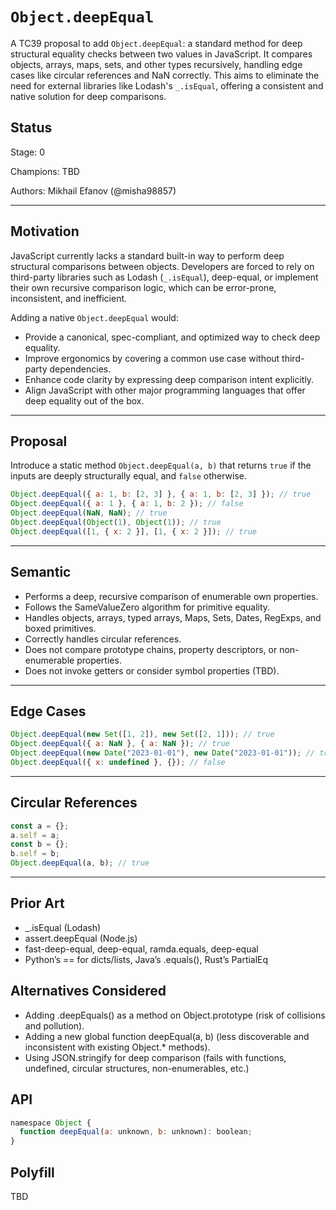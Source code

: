 # `Object.deepEqual`

A TC39 proposal to add `Object.deepEqual`: a standard method for deep structural equality checks between two values in JavaScript. It compares objects, arrays, maps, sets, and other types recursively, handling edge cases like circular references and NaN correctly. This aims to eliminate the need for external libraries like Lodash's `_.isEqual`, offering a consistent and native solution for deep comparisons.

## Status

Stage: 0

Champions: TBD

Authors: Mikhail Efanov (@misha98857)

---

## Motivation

JavaScript currently lacks a standard built-in way to perform deep structural comparisons between objects. Developers are forced to rely on third-party libraries such as Lodash (`_.isEqual`), deep-equal, or implement their own recursive comparison logic, which can be error-prone, inconsistent, and inefficient.

Adding a native `Object.deepEqual` would:

- Provide a canonical, spec-compliant, and optimized way to check deep equality.
- Improve ergonomics by covering a common use case without third-party dependencies.
- Enhance code clarity by expressing deep comparison intent explicitly.
- Align JavaScript with other major programming languages that offer deep equality out of the box.

---

## Proposal

Introduce a static method `Object.deepEqual(a, b)` that returns `true` if the inputs are deeply structurally equal, and `false` otherwise.

```js
Object.deepEqual({ a: 1, b: [2, 3] }, { a: 1, b: [2, 3] }); // true
Object.deepEqual({ a: 1 }, { a: 1, b: 2 }); // false
Object.deepEqual(NaN, NaN); // true
Object.deepEqual(Object(1), Object(1)); // true
Object.deepEqual([1, { x: 2 }], [1, { x: 2 }]); // true
```

---

## Semantic

- Performs a deep, recursive comparison of enumerable own properties.
- Follows the SameValueZero algorithm for primitive equality.
- Handles objects, arrays, typed arrays, Maps, Sets, Dates, RegExps, and boxed primitives.
- Correctly handles circular references.
- Does not compare prototype chains, property descriptors, or non-enumerable properties.
- Does not invoke getters or consider symbol properties (TBD).

---

## Edge Cases

```js
Object.deepEqual(new Set([1, 2]), new Set([2, 1])); // true
Object.deepEqual({ a: NaN }, { a: NaN }); // true
Object.deepEqual(new Date("2023-01-01"), new Date("2023-01-01")); // true
Object.deepEqual({ x: undefined }, {}); // false
```

---

## Circular References

```js
const a = {};
a.self = a;
const b = {};
b.self = b;
Object.deepEqual(a, b); // true
```

--- 

## Prior Art

- _.isEqual (Lodash)
- assert.deepEqual (Node.js)
- fast-deep-equal, deep-equal, ramda.equals, deep-equal
- Python’s == for dicts/lists, Java’s .equals(), Rust’s PartialEq

## Alternatives Considered

- Adding .deepEquals() as a method on Object.prototype (risk of collisions and pollution).
- Adding a new global function deepEqual(a, b) (less discoverable and inconsistent with existing Object.* methods).
- Using JSON.stringify for deep comparison (fails with functions, undefined, circular structures, non-enumerables, etc.)

## API

```js
namespace Object {
  function deepEqual(a: unknown, b: unknown): boolean;
}
```

## Polyfill

TBD
